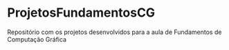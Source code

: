 # ProjetosFundamentosCG
Repositório com os projetos desenvolvidos para a aula de Fundamentos de Computação Gráfica
